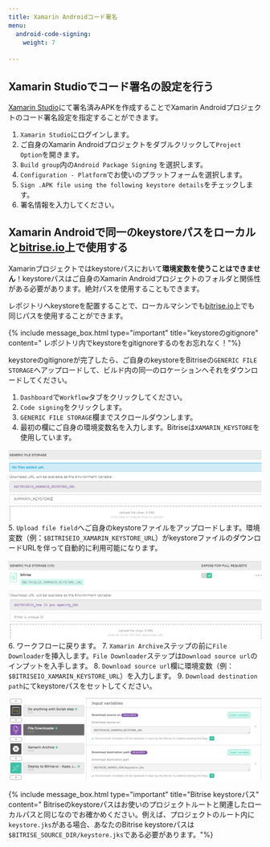 ```yaml
---
title: Xamarin Androidコード署名
menu:
  android-code-signing:
    weight: 7

---
```

## Xamarin Studioでコード署名の設定を行う

[Xamarin Studio](https://www.visualstudio.com/xamarin/)にて署名済みAPKを作成することでXamarin Androidプロジェクトのコード署名設定を指定することができます。

1. `Xamarin Studio`にログインします。
2. ご自身のXamarin Androidプロジェクトをダブルクリックして`Project Option`を開きます。
3. `Build group`内の`Android Package Signing` を選択します。
4. `Configuration - Platform`でお使いのプラットフォームを選択します。
5. `Sign .APK file using the following keystore details`をチェックします。
6. 署名情報を入力してください。

## Xamarin Androidで同一のkeystoreパスをローカルと[bitrise.io](https://www.bitrise.io)上で使用する

Xamarinプロジェクトではkeystoreパスにおいて**環境変数を使うことはできません**！keystoreパスはご自身のXamarin Androidプロジェクトのフォルダと関係性がある必要があります。絶対パスを使用することもできます。

レポジトリへkeystoreを配置することで、ローカルマシンでも[bitrise.io](https://www.bitrise.io)上でも同じパスを使用することができます。

{% include message_box.html type="important" title="keystoreのgitignore" content=" レポジトリ内でkeystoreをgitignoreするのをお忘れなく！"%}

keystoreのgitignoreが完了したら、ご自身のkeystoreをBitriseの`GENERIC FILE STORAGE`へアップロードして、ビルド内の同一のロケーションへそれをダウンロードしてください。

1. `Dashboard`で`Workflow`タブをクリックしてください。
2. `Code signing`をクリックします。
3. `GENERIC FILE STORAGE`欄までスクロールダウンします。
4. 最初の欄にご自身の環境変数名を入力します。Bitriseは`XAMARIN_KEYSTORE`を使用しています。

![Screenshot](/img/android-code-signing/generic-file-storage-xm.png) 5. `Upload file field`へご自身のkeystoreファイルをアップロードします。環境変数（例：`$BITRISEIO_XAMARIN_KEYSTORE_URL`）がkeystoreファイルのダウンロードURLを伴って自動的に利用可能になります。

![Screenshot](/img/android-code-signing/download-url.png) 6. ワークフローに戻ります。 7. `Xamarin Archive`ステップの前に`File Downloader`を挿入します。`File Downloader`ステップは`Download source url`のインプットを入手します。 8. `Download source url`欄に環境変数（例：`$BITRISEIO_XAMARIN_KEYSTORE_URL`）を入力します。 9. `Download destination path`にてkeystoreパスをセットしてください。

![Screenshot](/img/android-code-signing/file-downloader.png)

{% include message_box.html type="important" title="Bitrise keystoreパス" content=" Bitriseのkeystoreパスはお使いのプロジェクトルートと関連したローカルパスと同じなのでお確かめください。例えば、プロジェクトのルート内に`keystore.jks`がある場合、あなたのBitrise keystoreパスは `$BITRISE_SOURCE_DIR/keystore.jks`である必要があります。"%}